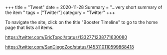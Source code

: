 +++
title = "Tweet"
date = 2020-11-28
Summary = "...very short summary of the item "
tags = ["Twitter"]
category = "Twitter"
+++

To navigate the site, click on the title "Booster Timeline" to go to the home page that lists all items. 

https://twitter.com/EricTopol/status/1332771238771630080

https://twitter.com/SanDiegoZoo/status/1453110110599868418

